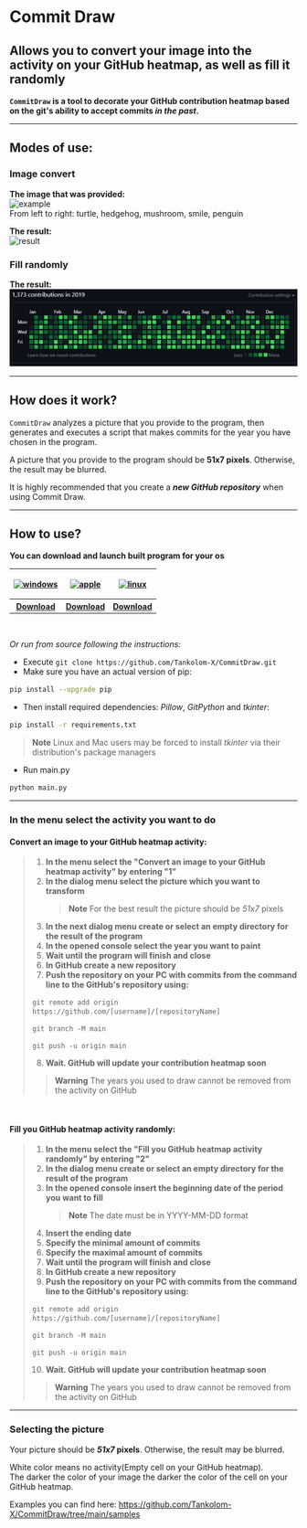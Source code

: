 # Commit Draw

## Allows you to convert your image into the activity on your GitHub heatmap, as well as fill it randomly
**`CommitDraw` is a tool to decorate your GitHub contribution heatmap
based on the git's ability to accept commits _in the past_.**

---
## Modes of use:

### Image convert
**The image that was provided:**\
![example](https://github.com/Tankolom-X/CommitDraw/blob/main/media/example.png?raw=True "example") \
From left to right: turtle, hedgehog, mushroom, smile, penguin

**The result:**\
![result](https://github.com/Tankolom-X/CommitDraw/blob/main/media/result.png?raw=True "result")

### Fill randomly
**The result:**\
![result](https://github.com/Tankolom-X/CommitDraw/blob/main/media/random_filling.png?raw=True "result")



---

## How does it work?
`CommitDraw` analyzes a picture that you provide to the
program, then generates and executes a script that makes commits
for the year you have chosen in the program.

A picture that you provide to the program should be **51x7 pixels**. Otherwise, the result may be blurred.

It is highly recommended that you create a ***new GitHub repository*** when using Commit Draw.

---

## How to use?
**You can download and launch built program for your os**
   <table>
      <thead>
         <th>
            <p align="center">
               <a href="https://github.com/Tankolom-X/CommitDraw/blob/main/build/windows/CommitDraw.exe?raw=True" target="_blank">
                  <picture>
                     <source media="(prefers-color-scheme: dark)" srcset="https://github.com/Tankolom-X/CommitDraw/blob/main/media/os_icons/windows_white.png">
                     <source media="(prefers-color-scheme: light)" srcset="https://github.com/Tankolom-X/CommitDraw/blob/main/media/os_icons/windows.png">
                     <img alt="windows" src="https://github.com/Tankolom-X/CommitDraw/blob/main/media/os_icons/windows.png">
                  </picture>
               </a>
            </p>
         </th>
         <th>
            <p align="center">
               <a href="https://github.com/Tankolom-X/CommitDraw/blob/main/build/macos/CommitDraw?raw=True" target="_blank">
                  <picture>
                     <source media="(prefers-color-scheme: dark)" srcset="https://github.com/Tankolom-X/CommitDraw/blob/main/media/os_icons/apple_white.png">
                     <source media="(prefers-color-scheme: light)" srcset="https://github.com/Tankolom-X/CommitDraw/blob/main/media/os_icons/apple.png">
                     <img alt="apple" src="https://github.com/Tankolom-X/CommitDraw/blob/main/media/os_icons/apple.png">
                  </picture>
               </a>
            </p>
         </th>
         <th>
            <p align="center">
               <a href="https://github.com/Tankolom-X/CommitDraw/blob/main/build/linux/CommitDraw?raw=True" target="_blank">
                  <picture>
                     <source media="(prefers-color-scheme: dark)" srcset="https://github.com/Tankolom-X/CommitDraw/blob/main/media/os_icons/linux_white.png">
                     <source media="(prefers-color-scheme: light)" srcset="https://github.com/Tankolom-X/CommitDraw/blob/main/media/os_icons/linux.png">
                     <img alt="linux" src="https://github.com/Tankolom-X/CommitDraw/blob/main/media/os_icons/linux.png">
                  </picture>
               </a>
            </p>
         </th>
      </thead>
      <tbody>
         <th>
            <a href="https://github.com/Tankolom-X/CommitDraw/blob/main/build/windows/CommitDraw.exe?raw=True">Download</a>
         </th>
         <th>
            <a href="https://github.com/Tankolom-X/CommitDraw/blob/main/build/macos/CommitDraw?raw=True">Download</a>
         </th>
         <th>
            <a href="https://github.com/Tankolom-X/CommitDraw/blob/main/build/linux/CommitDraw?raw=True">Download</a>
         </th>
      </tbody>
   </table>
   
   <br>
   
   *Or run from source following the instructions:*
   + Execute ```git clone https://github.com/Tankolom-X/CommitDraw.git```
   + Make sure you have an actual version of pip: 
   ```bash
   pip install --upgrade pip 
   ```
   + Then install required dependencies: *Pillow*, *GitPython* and *tkinter*:
   ```bash
   pip install -r requirements.txt 
   ```
   
   > **Note**
   > Linux and Mac users may be forced to install *tkinter* via their distribution's package managers
   
   + Run main.py
   ```bash
   python main.py
   ``` 

___

### In the menu select the activity you want to do

#### Convert an image to your GitHub heatmap activity:
>
>1. **In the menu select the "Convert an image to your GitHub heatmap activity" by entering "1"**
>2. **In the dialog menu select the picture which you want to transform**
>     > **Note**
>     > For the best result the picture should be _51x7_ pixels  
>3. **In the next dialog menu create or select an empty directory for the result of the program**
>4. **In the opened console select the year you want to paint**
>5. **Wait until the program will finish and close**
>6. **In GitHub create a new repository**
>7. **Push the repository on your PC with commits from the command line to the GitHub's repository using:**
>```
>git remote add origin https://github.com/[username]/[repositoryName]
>```
>```
>git branch -M main
>```
>```
>git push -u origin main
>```
>8. **Wait. GitHub will update your contribution heatmap soon**
>   > **Warning**
>   > The years you used to draw cannot be removed from the activity on GitHub

<br>

#### Fill you GitHub heatmap activity randomly:
>
>1. **In the menu select the "Fill you GitHub heatmap activity randomly" by entering "2"**
>2. **In the dialog menu create or select an empty directory for the result of the program**
>3. **In the opened console insert the beginning date of the period you want to fill**
>     > **Note**
>     > The date must be in YYYY-MM-DD format     
>4. **Insert the ending date**
>5. **Specify the minimal amount of commits**
>6. **Specify the maximal amount of commits**
>7. **Wait until the program will finish and close**
>8. **In GitHub create a new repository**
>9. **Push the repository on your PC with commits from the command line to the GitHub's repository using:**
>```
>git remote add origin https://github.com/[username]/[repositoryName]
>```
>```
>git branch -M main
>```
>```
>git push -u origin main
>```
>10. **Wait. GitHub will update your contribution heatmap soon**
>   > **Warning**
>   > The years you used to draw cannot be removed from the activity on GitHub

___

### Selecting the picture

Your picture should be **_51x7_ pixels**. Otherwise, the result may be blurred.

White color means no activity(Empty cell on your GitHub heatmap).\
The darker the color of your image the darker the color of the cell on your GitHub heatmap.

Examples you can find here: https://github.com/Tankolom-X/CommitDraw/tree/main/samples


